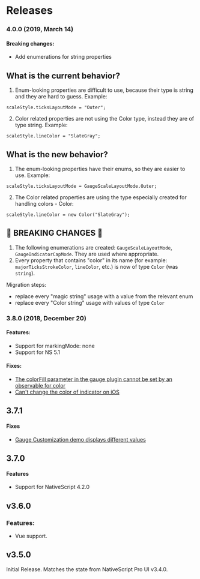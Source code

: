 # Releases


### 4.0.0 (2019, March 14)

#### Breaking changes:
 - Add enumerations for string properties



## What is the current behavior?
1. Enum-looking properties are difficult to use, because their type is string and they are hard to guess. Example:
```
scaleStyle.ticksLayoutMode = "Outer";
```
2. Color related properties are not using the Color type, instead they are of type string. Example:
```
scaleStyle.lineColor = "SlateGray";
```

## What is the new behavior?
1. The enum-looking properties have their enums, so they are easier to use. Example:
```
scaleStyle.ticksLayoutMode = GaugeScaleLayoutMode.Outer;
```
2. The Color related properties are using the type especially created for handling colors - Color:
```
scaleStyle.lineColor = new Color("SlateGray");
```

<!-- If this PR contains a breaking change, please describe the impact and migration path for existing applications below. -->

## &#x1F534; BREAKING CHANGES &#x1F534;

1. The following enumerations are created: `GaugeScaleLayoutMode`, `GaugeIndicatorCapMode`. They are used where appropriate. 
2. Every property that contains "color" in its name (for example: `majorTicksStrokeColor`, `lineColor`, etc.) is now of type `Color` (was `string`).

Migration steps:
- replace every "magic string" usage with a value from the relevant enum
- replace every "Color string" usage with values of type `Color`


### 3.8.0 (2018, December 20)

#### Features:
 - Support for markingMode: none
 - Support for NS 5.1

#### Fixes:
- [The colorFill parameter in the gauge plugin cannot be set by an observable for color ](https://github.com/NativeScript/nativescript-ui-feedback/issues/639)
- [Can't change the color of indicator on iOS](https://github.com/NativeScript/nativescript-ui-feedback/issues/306)


## 3.7.1

#### Fixes
- [Gauge Customization demo displays different values](https://github.com/NativeScript/nativescript-ui-feedback/issues/795)

## 3.7.0

#### Features
- Support for NativeScript 4.2.0

## v3.6.0

### Features:
 - Vue support.

## v3.5.0

Initial Release. Matches the state from NativeScript Pro UI v3.4.0.
